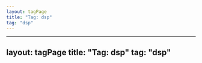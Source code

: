 ```yaml
---
layout: tagPage
title: "Tag: dsp"
tag: "dsp"
---
```

---
layout: tagPage
title: "Tag: dsp"
tag: "dsp"
---
